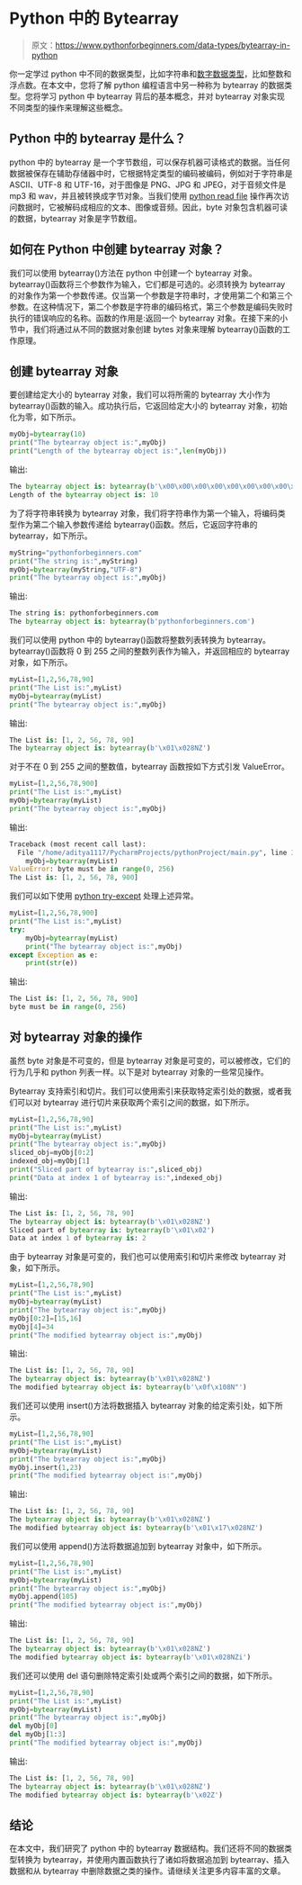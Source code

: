 # Python 中的 Bytearray

> 原文：<https://www.pythonforbeginners.com/data-types/bytearray-in-python>

你一定学过 python 中不同的数据类型，比如字符串和[数字数据类型](https://www.pythonforbeginners.com/basics/numeric-types-python)，比如整数和浮点数。在本文中，您将了解 python 编程语言中另一种称为 bytearray 的数据类型。您将学习 python 中 bytearray 背后的基本概念，并对 bytearray 对象实现不同类型的操作来理解这些概念。

## Python 中的 bytearray 是什么？

python 中的 bytearray 是一个字节数组，可以保存机器可读格式的数据。当任何数据被保存在辅助存储器中时，它根据特定类型的编码被编码，例如对于字符串是 ASCII、UTF-8 和 UTF-16，对于图像是 PNG、JPG 和 JPEG，对于音频文件是 mp3 和 wav，并且被转换成字节对象。当我们使用 [python read file](https://www.pythonforbeginners.com/files/reading-and-writing-files-in-python) 操作再次访问数据时，它被解码成相应的文本、图像或音频。因此，byte 对象包含机器可读的数据，bytearray 对象是字节数组。

## 如何在 Python 中创建 bytearray 对象？

我们可以使用 bytearray()方法在 python 中创建一个 bytearray 对象。bytearray()函数将三个参数作为输入，它们都是可选的。必须转换为 bytearray 的对象作为第一个参数传递。仅当第一个参数是字符串时，才使用第二个和第三个参数。在这种情况下，第二个参数是字符串的编码格式，第三个参数是编码失败时执行的错误响应的名称。函数的作用是:返回一个 bytearray 对象。在接下来的小节中，我们将通过从不同的数据对象创建 bytes 对象来理解 bytearray()函数的工作原理。

## 创建 bytearray 对象

要创建给定大小的 bytearray 对象，我们可以将所需的 bytearray 大小作为 bytearray()函数的输入。成功执行后，它返回给定大小的 bytearray 对象，初始化为零，如下所示。

```py
myObj=bytearray(10)
print("The bytearray object is:",myObj)
print("Length of the bytearray object is:",len(myObj))
```

输出:

```py
The bytearray object is: bytearray(b'\x00\x00\x00\x00\x00\x00\x00\x00\x00\x00')
Length of the bytearray object is: 10
```

为了将字符串转换为 bytearray 对象，我们将字符串作为第一个输入，将编码类型作为第二个输入参数传递给 bytearray()函数。然后，它返回字符串的 bytearray，如下所示。

```py
myString="pythonforbeginners.com"
print("The string is:",myString)
myObj=bytearray(myString,"UTF-8")
print("The bytearray object is:",myObj)
```

输出:

```py
The string is: pythonforbeginners.com
The bytearray object is: bytearray(b'pythonforbeginners.com')
```

我们可以使用 python 中的 bytearray()函数将整数列表转换为 bytearray。bytearray()函数将 0 到 255 之间的整数列表作为输入，并返回相应的 bytearray 对象，如下所示。

```py
myList=[1,2,56,78,90]
print("The List is:",myList)
myObj=bytearray(myList)
print("The bytearray object is:",myObj)
```

输出:

```py
The List is: [1, 2, 56, 78, 90]
The bytearray object is: bytearray(b'\x01\x028NZ')
```

对于不在 0 到 255 之间的整数值，bytearray 函数按如下方式引发 ValueError。

```py
myList=[1,2,56,78,900]
print("The List is:",myList)
myObj=bytearray(myList)
print("The bytearray object is:",myObj)
```

输出:

```py
Traceback (most recent call last):
  File "/home/aditya1117/PycharmProjects/pythonProject/main.py", line 3, in <module>
    myObj=bytearray(myList)
ValueError: byte must be in range(0, 256)
The List is: [1, 2, 56, 78, 900]
```

我们可以如下使用 [python try-except](https://www.pythonforbeginners.com/error-handling/python-try-and-except) 处理上述异常。

```py
myList=[1,2,56,78,900]
print("The List is:",myList)
try:
    myObj=bytearray(myList)
    print("The bytearray object is:",myObj)
except Exception as e:
    print(str(e)) 
```

输出:

```py
The List is: [1, 2, 56, 78, 900]
byte must be in range(0, 256)
```

## 对 bytearray 对象的操作

虽然 byte 对象是不可变的，但是 bytearray 对象是可变的，可以被修改，它们的行为几乎和 python 列表一样。以下是对 bytearray 对象的一些常见操作。

Bytearray 支持索引和切片。我们可以使用索引来获取特定索引处的数据，或者我们可以对 bytearray 进行切片来获取两个索引之间的数据，如下所示。

```py
myList=[1,2,56,78,90]
print("The List is:",myList)
myObj=bytearray(myList)
print("The bytearray object is:",myObj)
sliced_obj=myObj[0:2]
indexed_obj=myObj[1]
print("Sliced part of bytearray is:",sliced_obj)
print("Data at index 1 of bytearray is:",indexed_obj) 
```

输出:

```py
The List is: [1, 2, 56, 78, 90]
The bytearray object is: bytearray(b'\x01\x028NZ')
Sliced part of bytearray is: bytearray(b'\x01\x02')
Data at index 1 of bytearray is: 2
```

由于 bytearray 对象是可变的，我们也可以使用索引和切片来修改 bytearray 对象，如下所示。

```py
myList=[1,2,56,78,90]
print("The List is:",myList)
myObj=bytearray(myList)
print("The bytearray object is:",myObj)
myObj[0:2]=[15,16]
myObj[4]=34
print("The modified bytearray object is:",myObj)
```

输出:

```py
The List is: [1, 2, 56, 78, 90]
The bytearray object is: bytearray(b'\x01\x028NZ')
The modified bytearray object is: bytearray(b'\x0f\x108N"')
```

我们还可以使用 insert()方法将数据插入 bytearray 对象的给定索引处，如下所示。

```py
myList=[1,2,56,78,90]
print("The List is:",myList)
myObj=bytearray(myList)
print("The bytearray object is:",myObj)
myObj.insert(1,23)
print("The modified bytearray object is:",myObj)
```

输出:

```py
The List is: [1, 2, 56, 78, 90]
The bytearray object is: bytearray(b'\x01\x028NZ')
The modified bytearray object is: bytearray(b'\x01\x17\x028NZ')
```

我们可以使用 append()方法将数据追加到 bytearray 对象中，如下所示。

```py
myList=[1,2,56,78,90]
print("The List is:",myList)
myObj=bytearray(myList)
print("The bytearray object is:",myObj)
myObj.append(105)
print("The modified bytearray object is:",myObj)
```

输出:

```py
The List is: [1, 2, 56, 78, 90]
The bytearray object is: bytearray(b'\x01\x028NZ')
The modified bytearray object is: bytearray(b'\x01\x028NZi')
```

我们还可以使用 del 语句删除特定索引处或两个索引之间的数据，如下所示。

```py
myList=[1,2,56,78,90]
print("The List is:",myList)
myObj=bytearray(myList)
print("The bytearray object is:",myObj)
del myObj[0]
del myObj[1:3]
print("The modified bytearray object is:",myObj)
```

输出:

```py
The List is: [1, 2, 56, 78, 90]
The bytearray object is: bytearray(b'\x01\x028NZ')
The modified bytearray object is: bytearray(b'\x02Z')
```

## 结论

在本文中，我们研究了 python 中的 bytearray 数据结构。我们还将不同的数据类型转换为 bytearray，并使用内置函数执行了诸如将数据追加到 bytearray、插入数据和从 bytearray 中删除数据之类的操作。请继续关注更多内容丰富的文章。